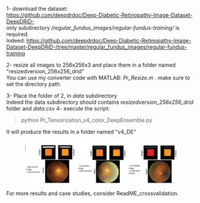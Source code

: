 

1- download the dataset: </br>
https://github.com/deepdrdoc/Deep-Diabetic-Retinopathy-Image-Dataset-DeepDRiD- </br>
only subdirectory _/regular_fundus_images/regular-fundus-training/_ is required. </br>
Indeed: https://github.com/deepdrdoc/Deep-Diabetic-Retinopathy-Image-Dataset-DeepDRiD-/tree/master/regular_fundus_images/regular-fundus-training 

2- resize all images to 256x256x3 and place them in a folder named "resizedversion_256x256_drid" </br> 
You can use my converter code with MATLAB: _Pr_Resize.m_ . make sure to set the directory path. </br> 

3- Place the folder of 2, in _data_ subdirectory </br>
Indeed the data subdirectory should contains _resizedversion_256x256_drid_ folder and _data.csv_
4- execute the script: </br>
> python Pr_Tensorization_v4_color_DeepEnsemble.py

It will produce the results in a folder named "v4_DE"

<p align="center">
<img src="fig_2.png" alt="drawing" width=80%/>
</p>


For more results and case studies, consider ReadME_crossvalidation.
